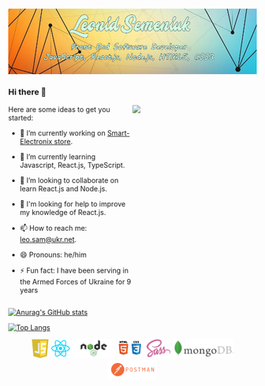 ![Header](https://github.com/LeoSame/LeoSame/blob/main/img/Header_GitHub_index.jpg?raw=true)

### Hi there 👋

<div style="display: flex">
  <div style="width: 50%">
  Here are some ideas to get you started:

- 🔭 I’m currently working on <a href="https://github.com/LeoSame/fe-20_final_project">Smart-Electronix store</a>.
- 🌱 I’m currently learning Javascript, React.js, TypeScript.
- 👯 I’m looking to collaborate on learn React.js and Node.js.
- 🤔 I'm looking for help to improve my knowledge of React.js.
- 📫 How to reach me: leo.sam@ukr.net.
- 😄 Pronouns: he/him
- ⚡ Fun fact: I have been serving in the Armed Forces of Ukraine for 9 years
  </div>
  <div style="width: 50%">
  <a href="https://github.com/anuraghazra/github-readme-stats"><img src="https://github-readme-stats.vercel.app/api/top-langs/?username=LeoSame"></a>

  </div>

</div>

[![Anurag's GitHub stats](https://github-readme-stats.vercel.app/api?username=LeoSame)](https://github.com/anuraghazra/github-readme-stats)

[![Top Langs](https://github-readme-stats.vercel.app/api/top-langs/?username=LeoSame)](https://github.com/anuraghazra/github-readme-stats)

<div style="text-align: center;">
  <img height="40 "src="https://github.com/LeoSame/LeoSame/blob/main/img/logo/js_logo.jpg?raw=true">
  <img height="40 "src="https://github.com/LeoSame/LeoSame/blob/main/img/logo/react_logo.png?raw=true">
  <img height="40 "src="https://github.com/LeoSame/LeoSame/blob/main/img/logo/node_logo.png?raw=true">
  <img height="40 "src="https://github.com/LeoSame/LeoSame/blob/main/img/logo/html_css_logo.png?raw=true">
  <img height="40 "src="https://github.com/LeoSame/LeoSame/blob/main/img/logo/sass_logo.jpg?raw=true">
  <img height="40 "src="https://github.com/LeoSame/LeoSame/blob/main/img/logo/mongodb_logo.png?raw=true">
  <img height="40 "src="https://github.com/LeoSame/LeoSame/blob/main/img/logo/postman_logo.png?raw=true">
</div>
